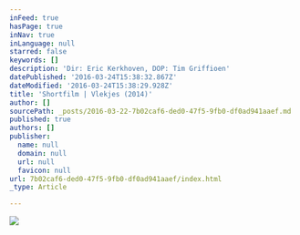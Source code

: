 ```yaml
---
inFeed: true
hasPage: true
inNav: true
inLanguage: null
starred: false
keywords: []
description: 'Dir: Eric Kerkhoven, DOP: Tim Griffioen'
datePublished: '2016-03-24T15:38:32.867Z'
dateModified: '2016-03-24T15:38:29.928Z'
title: 'Shortfilm | Vlekjes (2014)'
author: []
sourcePath: _posts/2016-03-22-7b02caf6-ded0-47f5-9fb0-df0ad941aaef.md
published: true
authors: []
publisher:
  name: null
  domain: null
  url: null
  favicon: null
url: 7b02caf6-ded0-47f5-9fb0-df0ad941aaef/index.html
_type: Article

---
```

![](https://the-grid-user-content.s3-us-west-2.amazonaws.com/4e8e5203-53fe-41de-ae2b-fc08073ab968.jpg)